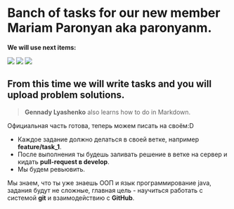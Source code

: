 # Banch of tasks for our new member Mariam Paronyan aka paronyanm.

__We will use next items:__

<img src="https://img.shields.io/badge/java-%23ED8B00.svg?&style=for-the-badge&logo=java&logoColor=white"/>

<img src="https://img.shields.io/badge/git%20-%23F05033.svg?&style=for-the-badge&logo=git&logoColor=white"/>

<img src="https://img.shields.io/badge/github%20-%23121011.svg?&style=for-the-badge&logo=github&logoColor=white"/>

## From this time we will write tasks and you will upload problem solutions.
> __Gennady Lyashenko__ also learns how to do in Markdown.

Официальная часть готова, теперь можем писать на своём:D

* Каждое задание должно делаться в своей ветке, например __feature/task_1__.
* После выполнения ты будешь заливать решение в ветке на сервер и кидать __pull-request в develop__.
* Мы будем ревьювить.

Мы знаем, что ты уже знаешь ООП и язык программирование java, задания будут не сложные, главная цель - научиться работать с системой __git__ и взаимодействию с __GitHub__.
